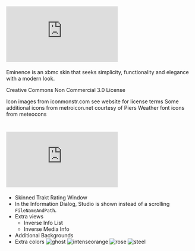# ![Eminence](http://img.dafont.com/preview.php?text=Eminence&ttf=squared_display0&ext=1&size=64&psize=m&y=53)

Eminence is an xbmc skin that seeks simplicity, functionality and elegance with a modern look. 

Creative Commons Non Commercial 3.0 License

Icon images from iconmonstr.com see website for license terms
Some additional icons from metroicon.net courtesy of Piers
Weather font icons from meteocons


# ![Extras](http://img.dafont.com/preview.php?text=Extras&ttf=squared_display0&ext=1&size=64&psize=m&y=53)

* Skinned Trakt Rating Window
* In the Information Dialog, Studio is shown instead of a scrolling `FileNameAndPath`.
* Extra views
	* Inverse Info List
	* Inverse Media Info
* Additional Backgrounds
* Extra colors
![ghost](https://cloud.githubusercontent.com/assets/544444/4496170/a4aa63b0-4a62-11e4-970b-7ea80ac60a0a.jpg)
![intenseorange](https://cloud.githubusercontent.com/assets/544444/4496169/a4a85f84-4a62-11e4-8111-39bd7285fe47.jpg)
![rose](https://cloud.githubusercontent.com/assets/544444/4496168/a4a4cfae-4a62-11e4-96b8-95170416d56b.jpg)
![steel](https://cloud.githubusercontent.com/assets/544444/4496167/a4a45e84-4a62-11e4-921a-cae2f14e7fb5.jpg)
